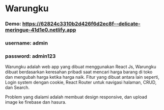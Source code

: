 # Warungku

### Demo: https://62824c3310b2d426f6d2ec8f--delicate-meringue-41d1e0.netlify.app
### username: admin
### password: admin123

Warungku adalah web app yang dibuat menggunakan React Js, Warungku dibuat berdasarkan keresahan pribadi saat mencari harga barang di toko dan mengubah harga ketika harga naik. Fitur yang dibuat antara lain seperti, Login system dengan cookie, React Router untuk navigasi halaman, CRUD, dan Search.

Problem yang dialami adalah membuat design responsive, dan upload image ke firebase dan hasura. 
